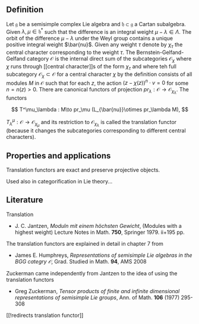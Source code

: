 ## Definition 

Let $\mathfrak{g}$ be a semisimple complex Lie algebra and $\mathfrak{h}\subset\mathfrak{g}$ a Cartan subalgebra. Given $\lambda,\mu\in\mathfrak{h}^*$ such that the difference is an integral weight $\mu-\lambda\in\Lambda$. The orbit of the difference $\mu-\lambda$ under the Weyl group contains a unique positive integral weight $\bar{nu}$. Given any weight $\tau$ denote by $\chi_\tau$ the central character corresponding to the weight $\tau$. The Bernstein-Gelfand-Gelfand category $\mathcal{O}$ is the internal direct sum of the subcategories $\mathcal{O}_{\chi}$ 
where $\chi$ runs through [[central character]]s of the form $\chi_\tau$ and where teh full subcategory $\mathcal{O}_\chi\subset\mathcal{O}$ for a central character $\chi$ by the definition consists of all modules $M$ in $\mathcal{O}$ such that for each $z$, the action $(z-\chi(z))^n \cdot v = 0$ for some $n = n(z)\gt 0$. There are canonical functors of projection  $pr_\lambda:\mathcal{O}\to\mathcal{O}_{\chi_\lambda}$. The functors 

$$
T^\mu_\lambda : M\to pr_\mu (L_{\bar{nu}}\otimes pr_\lambda M), 
$$

$T^\mu_\lambda : \mathcal{O}\to\mathcal{O}_{\chi_\mu}$ and its restriction to $\mathcal{O}_{\chi_\lambda}$ is called the translation functor (because it changes the subcategories corresponding to different central characters). 

## Properties and applications

Translation functors are exact and preserve projective objects. 

Used also in categorification in Lie theory...

## Literature

Translation 

* J. C. Jantzen, _Moduln mit einem h&#246;chsten Gewicht_, (Modules with a highest weight)
Lecture Notes in Math. __750__, Springer 1979. ii+195 pp.

The translation functors are explained in detail in chapter 7 from

* James E. Humphreys, _Representations of semisimple Lie algebras in the BGG categry $\mathcal{O}$_, Grad. Studied in Math. __94__, AMS 2008

Zuckerman came independently from Jantzen to the idea of using the translation functors

* Greg Zuckerman, _Tensor products of finite and infinite dimensional representations of semisimple Lie groups_, Ann. of Math. __106__ (1977) 295-308 


[[!redirects translation functor]]